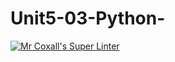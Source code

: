 # Unit5-03-Python-
[![Mr Coxall's Super Linter](https://github.com/ICS3U-Programming-Mikhail-I/Unit5-03-Python-/workflows/Mr%20Coxall's%20Super%20Linter/badge.svg)](https://github.com/ICS3U-Programming-Mikhail-I/Unit5-03-Python-/actions/)
